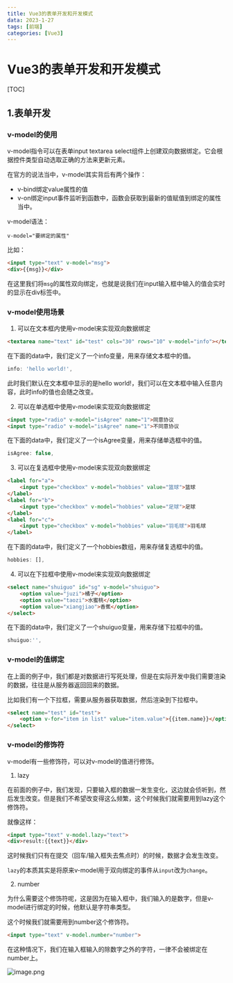 ```yaml
---
title: Vue3的表单开发和开发模式
data: 2023-1-27
tags: [前端]
categories: [Vue3]
---
```


# Vue3的表单开发和开发模式

[TOC]

## 1.表单开发

### v-model的使用

v-model指令可以在表单input textarea select组件上创建双向数据绑定。它会根据控件类型自动选取正确的方法来更新元素。

在官方的说法当中，v-model其实背后有两个操作：

- v-bind绑定value属性的值
- v-on绑定input事件监听到函数中，函数会获取到最新的值赋值到绑定的属性当中。

v-model语法：

`v-model="要绑定的属性"`

比如：

```html
<input type="text" v-model="msg">
<div>{{msg}}</div>
```

在这里我们将`msg`的属性双向绑定，也就是说我们在input输入框中输入的值会实时的显示在div标签中。

### v-model使用场景

1. 可以在文本框内使用v-model来实现双向数据绑定

```html
<textarea name="text" id="test" cols="30" rows="10" v-model="info"></textarea>
```

在下面的data中，我们定义了一个info变量，用来存储文本框中的值。

```js
info: 'hello world!',
```

此时我们默认在文本框中显示的是hello world!，我们可以在文本框中输入任意内容，此时info的值也会随之改变。

2. 可以在单选框中使用v-model来实现双向数据绑定

```html
<input type="radio" v-model="isAgree" name="1">同意协议
<input type="radio" v-model="isAgree" name="1">不同意协议
```

在下面的data中，我们定义了一个isAgree变量，用来存储单选框中的值。

```js
isAgree: false,
```

3. 可以在复选框中使用v-model来实现双向数据绑定

```html
<label for="a">
    <input type="checkbox" v-model="hobbies" value="篮球">篮球
</label>
<label for="b">
    <input type="checkbox" v-model="hobbies" value="足球">足球
</label>
<label for="c">
    <input type="checkbox" v-model="hobbies" value="羽毛球">羽毛球
</label>
```

在下面的data中，我们定义了一个hobbies数组，用来存储复选框中的值。

```js
hobbies: [],
```

4. 可以在下拉框中使用v-model来实现双向数据绑定

```html
<select name="shuiguo" id="sg" v-model="shuiguo">
    <option value="juzi">橘子</option>
    <option value="taozi">水蜜桃</option>
    <option value="xiangjiao">香蕉</option>
</select>
```

在下面的data中，我们定义了一个shuiguo变量，用来存储下拉框中的值。

```js
shuiguo:'',
```

### v-model的值绑定

在上面的例子中，我们都是对数据进行写死处理，但是在实际开发中我们需要渲染的数据，往往是从服务器返回回来的数据。

比如我们有一个下拉框，需要从服务器获取数据，然后渲染到下拉框中。

```html
<select name="test" id="test">
    <option v-for="item in list" value="item.value">{{item.name}}</option>
</select>
```

### v-model的修饰符

v-model有一些修饰符，可以对v-model的值进行修饰。

1. lazy

在前面的例子中，我们发现，只要输入框的数据一发生变化，这边就会侦听到，然后发生改变。但是我们不希望改变得这么频繁，这个时候我们就需要用到lazy这个修饰符。

就像这样：

```html
<input type="text" v-model.lazy="text">
<div>result:{{text}}</div>
```

这时候我们只有在提交（回车/输入框失去焦点时）的时候，数据才会发生改变。

`lazy`的本质其实是将原来v-model用于双向绑定的事件从`input`改为`change`。

2. number

为什么需要这个修饰符呢，这是因为在输入框中，我们输入的是数字，但是v-model进行绑定的时候，他默认是字符串类型。

这个时候我们就需要用到number这个修饰符。

```html
<input type="text" v-model.number="number">
```

在这种情况下，我们在输入框输入的除数字之外的字符，一律不会被绑定在number上。

![image.png](https://p6-juejin.byteimg.com/tos-cn-i-k3u1fbpfcp/cd0b8ba7b01e4e3b840d67607c480b71~tplv-k3u1fbpfcp-watermark.image?)  